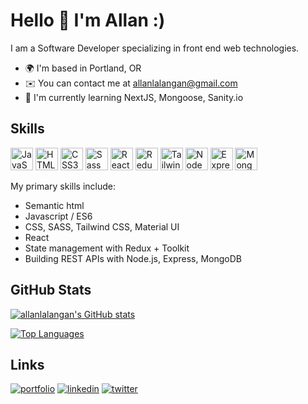 Hello 👋 I'm Allan :)
===============================
I am a Software Developer specializing in front end web technologies.

*   🌍  I'm based in Portland, OR
*   ✉️  You can contact me at [allanlalangan@gmail.com](mailto:allanlalangan@gmail.com)
*   🧠  I'm currently learning NextJS, Mongoose, Sanity.io

## Skills
<p align="left">
                                <a href="https://developer.mozilla.org/en-US/docs/Web/JavaScript" target="_blank" rel="noreferrer"><img src="https://raw.githubusercontent.com/danielcranney/readme-generator/main/public/icons/skills/javascript-colored.svg" width="36" height="36" alt="JavaScript" /></a>
                                <a href="https://developer.mozilla.org/en-US/docs/Glossary/HTML5" target="_blank" rel="noreferrer"><img src="https://raw.githubusercontent.com/danielcranney/readme-generator/main/public/icons/skills/html5-colored.svg" width="36" height="36" alt="HTML5" /></a>
                                <a href="https://www.w3.org/TR/CSS/#css" target="_blank" rel="noreferrer"><img src="https://raw.githubusercontent.com/danielcranney/readme-generator/main/public/icons/skills/css3-colored.svg" width="36" height="36" alt="CSS3" /></a>
                                <a href="https://sass-lang.com/" target="_blank" rel="noreferrer"><img src="https://raw.githubusercontent.com/danielcranney/readme-generator/main/public/icons/skills/sass-colored.svg" width="36" height="36" alt="Sass" /></a>
                                <a href="https://reactjs.org/" target="_blank" rel="noreferrer"><img src="https://raw.githubusercontent.com/danielcranney/readme-generator/main/public/icons/skills/react-colored.svg" width="36" height="36" alt="React" /></a>
                                <a href="https://redux.js.org/" target="_blank" rel="noreferrer"><img src="https://raw.githubusercontent.com/danielcranney/readme-generator/main/public/icons/skills/redux-colored.svg" width="36" height="36" alt="Redux" /></a>
                                <a href="https://tailwindcss.com/" target="_blank" rel="noreferrer"><img src="https://raw.githubusercontent.com/danielcranney/readme-generator/main/public/icons/skills/tailwindcss-colored.svg" width="36" height="36" alt="TailwindCSS" /></a>
                                <a href="https://nodejs.org/en/" target="_blank" rel="noreferrer"><img src="https://raw.githubusercontent.com/danielcranney/readme-generator/main/public/icons/skills/nodejs-colored.svg" width="36" height="36" alt="NodeJS" /></a>
                                <a href="https://expressjs.com/" target="_blank" rel="noreferrer"><img src="https://raw.githubusercontent.com/danielcranney/readme-generator/main/public/icons/skills/express-colored-dark.svg" width="36" height="36" alt="Express" /></a>
                                <a href="https://www.mongodb.com/" target="_blank" rel="noreferrer"><img src="https://raw.githubusercontent.com/danielcranney/readme-generator/main/public/icons/skills/mongodb-colored.svg" width="36" height="36" alt="MongoDB" /></a></p>
                    
                                

<p>My primary skills include:</p>

*   Semantic html
*   Javascript / ES6
*   CSS, SASS, Tailwind CSS, Material UI
*   React
*   State management with Redux + Toolkit
*   Building REST APIs with Node.js, Express, MongoDB

## GitHub Stats

<a href="http://www.github.com/allanlalangan"><img src="https://github-readme-stats.vercel.app/api?username=allanlalangan&show_icons=true&hide=stars,issues,&title_color=14b8a6&text_color=ffffff&icon_color=14b8a6&bg_color=27272a&hide_border=true&show_icons=true" alt="allanlalangan's GitHub stats" /></a>

<a href="https://github.com/allanlalangan" align="left"><img src="https://github-readme-stats.vercel.app/api/top-langs/?username=allanlalangan&langs_count=10&title_color=14b8a6&text_color=ffffff&icon_color=14b8a6&bg_color=27272a&hide_border=true&locale=en&custom_title=Top%20%Languages" alt="Top Languages" /></a>
                    

## Links
[![portfolio](https://img.shields.io/badge/portfolio-4C4CE6?style=for-the-badge&logo=ko-fi&logoColor=white)](https://www.allanladev.com/)
[![linkedin](https://img.shields.io/badge/linkedin-0A66C2?style=for-the-badge&logo=linkedin&logoColor=white)](https://www.linkedin.com/in/allan-lalangan-16a86a243/)
[![twitter](https://img.shields.io/badge/twitter-1DA1F2?style=for-the-badge&logo=twitter&logoColor=white)](https://twitter.com/allanladev)
